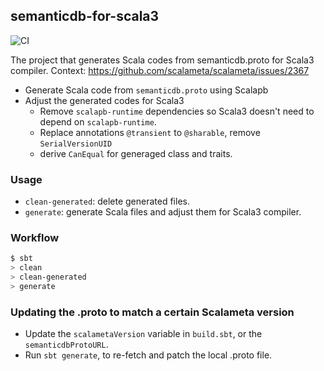 ## semanticdb-for-scala3
![CI](https://github.com/tanishiking/semanticdb-for-scala3/actions/workflows/ci.yml/badge.svg)

The project that generates Scala codes from semanticdb.proto for Scala3 compiler. Context: https://github.com/scalameta/scalameta/issues/2367

- Generate Scala code from `semanticdb.proto` using Scalapb
- Adjust the generated codes for Scala3
  - Remove `scalapb-runtime` dependencies so Scala3 doesn't need to depend on `scalapb-runtime`.
  - Replace annotations `@transient` to `@sharable`, remove `SerialVersionUID`
  - derive `CanEqual` for generaged class and traits.

### Usage
- `clean-generated`: delete generated files.
- `generate`: generate Scala files and adjust them for Scala3 compiler.

### Workflow
```bash
$ sbt
> clean
> clean-generated
> generate
```

### Updating the .proto to match a certain Scalameta version

- Update the `scalametaVersion` variable in `build.sbt`, or the `semanticdbProtoURL`.
- Run `sbt generate`, to re-fetch and patch the local .proto file.
